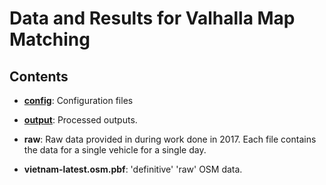 # Data and Results for Valhalla Map Matching

## Contents

- **[config](./config/README.md)**: Configuration files
- **[output](./output/README.md)**: Processed outputs.

- **raw**: Raw data provided in during work done in 2017. Each file contains
  the data for a single vehicle for a single day.

- **vietnam-latest.osm.pbf**: 'definitive' 'raw' OSM data.
